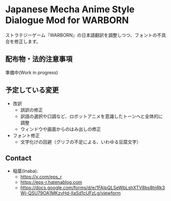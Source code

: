 # Japanese Mecha Anime Style Dialogue Mod for WARBORN

ストラテジーゲーム『WARBORN』の日本語翻訳を調整しつつ、フォントの不具合を修正します。

## 配布物・法的注意事項

準備中(Work in progress)

## 予定している変更

- 改訳
    - 誤訳の修正
    - 訳語の選択や口調など、ロボットアニメを意識したトーンへと全体的に調整
    - ウィンドウや画面からのはみ出しの修正
- フォント修正
    - 文字化けの回避（グリフの不足による、いわゆる豆腐文字）

## Contact

- 稲葉(Inaba):
  - https://x.com/eps_r
  - https://eps-r.hatenablog.com
  - https://docs.google.com/forms/d/e/1FAIpQLSeWbLshXTV8bs8tnRk3Wj-QSU79OA1MKzvHd-IlaSd1cUFzLg/viewform

